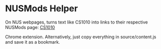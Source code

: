 # NUSMods Helper

On NUS webpages, turns text like CS1010 into links to their respective NUSMods page: [CS1010](https://nusmods.com/modules/CS1010)

Chrome extension. Alternatively, just copy everything in source/content.js and save it as a bookmark.
